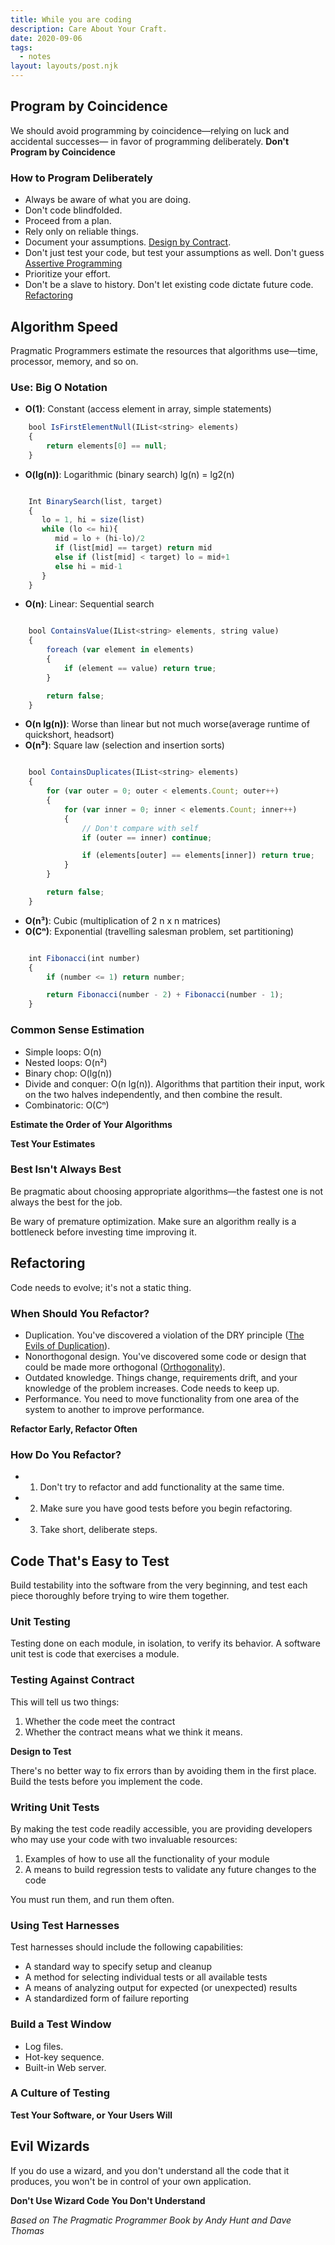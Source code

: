 ```yaml
---
title: While you are coding
description: Care About Your Craft.
date: 2020-09-06
tags:
  - notes
layout: layouts/post.njk
---
```


## Program by Coincidence

We should avoid programming by coincidence—relying on luck and accidental successes— in favor of programming deliberately.
**Don't Program by Coincidence**

### How to Program Deliberately

- Always be aware of what you are doing.
- Don't code blindfolded.
- Proceed from a plan.
- Rely only on reliable things.
- Document your assumptions. [Design by Contract](#21-design-by-contract).
- Don't just test your code, but test your assumptions as well. Don't guess [Assertive Programming](#23-assertive-programming)
- Prioritize your effort.
- Don't be a slave to history. Don't let existing code dictate future code. [Refactoring](#33-refactoring)

## Algorithm Speed

Pragmatic Programmers estimate the resources that algorithms use—time, processor, memory, and so on.

### Use: Big O Notation

- **O(1)**: Constant (access element in array, simple statements)

```js
	bool IsFirstElementNull(IList<string> elements)
	{
    	return elements[0] == null;
	}
```

- **O(lg(n))**: Logarithmic (binary search) lg(n) = lg2(n)

```js

	Int BinarySearch(list, target)
	{
	   lo = 1, hi = size(list)
	   while (lo <= hi){
	      mid = lo + (hi-lo)/2
	      if (list[mid] == target) return mid
	      else if (list[mid] < target) lo = mid+1
	      else hi = mid-1
	   }
	}

```

- **O(n)**: Linear: Sequential search

```js

	bool ContainsValue(IList<string> elements, string value)
	{
	    foreach (var element in elements)
	    {
	        if (element == value) return true;
	    }

	    return false;
	}

```

- **O(n lg(n))**: Worse than linear but not much worse(average runtime of quickshort, headsort)
- **O(n²)**: Square law (selection and insertion sorts)

```js

	bool ContainsDuplicates(IList<string> elements)
	{
	    for (var outer = 0; outer < elements.Count; outer++)
	    {
	        for (var inner = 0; inner < elements.Count; inner++)
	        {
	            // Don't compare with self
	            if (outer == inner) continue;

	            if (elements[outer] == elements[inner]) return true;
	        }
	    }

	    return false;
	}

```

- **O(n³)**: Cubic (multiplication of 2 n x n matrices)
- **O(Cⁿ)**: Exponential (travelling salesman problem, set partitioning)

```js

	int Fibonacci(int number)
	{
	    if (number <= 1) return number;

	    return Fibonacci(number - 2) + Fibonacci(number - 1);
	}
```

### Common Sense Estimation

- Simple loops: O(n)
- Nested loops: O(n²)
- Binary chop: O(lg(n))
- Divide and conquer: O(n lg(n)). Algorithms that partition their input, work on the two halves independently, and then combine the result.
- Combinatoric: O(Cⁿ)

**Estimate the Order of Your Algorithms**

**Test Your Estimates**

### Best Isn't Always Best

Be pragmatic about choosing appropriate algorithms—the fastest one is not always the best for the job.

Be wary of premature optimization. Make sure an algorithm really is a bottleneck before investing time improving it.

## Refactoring

Code needs to evolve; it's not a static thing.

### When Should You Refactor?

- Duplication. You've discovered a violation of the DRY principle ([The Evils of Duplication](#7-the-evils-of-duplication)).
- Nonorthogonal design. You've discovered some code or design that could be made more orthogonal ([Orthogonality](#8-orthogonality)).
- Outdated knowledge. Things change, requirements drift, and your knowledge of the problem increases. Code needs to keep up.
- Performance. You need to move functionality from one area of the system to another to improve performance.

**Refactor Early, Refactor Often**

### How Do You Refactor?

- 1. Don't try to refactor and add functionality at the same time.
- 2. Make sure you have good tests before you begin refactoring.
- 3. Take short, deliberate steps.

## Code That's Easy to Test

Build testability into the software from the very beginning, and test each piece thoroughly before trying to wire them together.

### Unit Testing

Testing done on each module, in isolation, to verify its behavior.
A software unit test is code that exercises a module.

### Testing Against Contract

This will tell us two things:

1. Whether the code meet the contract
2. Whether the contract means what we think it means.

**Design to Test**

There's no better way to fix errors than by avoiding them in the first place.
Build the tests before you implement the code.

### Writing Unit Tests

By making the test code readily accessible, you are providing developers who may use your code with two invaluable resources:

1. Examples of how to use all the functionality of your module
2. A means to build regression tests to validate any future changes to the code

You must run them, and run them often.

### Using Test Harnesses

Test harnesses should include the following capabilities:

- A standard way to specify setup and cleanup
- A method for selecting individual tests or all available tests
- A means of analyzing output for expected (or unexpected) results
- A standardized form of failure reporting

### Build a Test Window

- Log files.
- Hot-key sequence.
- Built-in Web server.

### A Culture of Testing

**Test Your Software, or Your Users Will**

## Evil Wizards

If you do use a wizard, and you don't understand all the code that it produces, you won't be in control of your own application.

**Don't Use Wizard Code You Don't Understand**

_Based on The Pragmatic Programmer Book by Andy Hunt and Dave Thomas_
